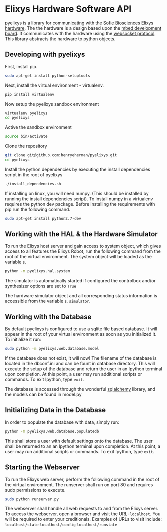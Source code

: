 Elixys Hardware Software API
==============================================
pyelixys is a library for communicating with the [Sofie Biosciences][sofiebiolink]
[Elixys hardware][elixyslink].  The the hardware is a design based upon the [mbed
development board][mbedlink].  It communicates with the hardware using the
[websocket protocol][websocketlink].  This library abstracts the hardware to python objects.

Developing with pyelixys
------------------------
First, install pip.
```bash
sudo apt-get install python-setuptools
```
Next, install the virtual environment - virtualenv.
```bash
pip install virtualenv
```
Now setup the pyelixys sandbox environment
```bash
virtualenv pyelixys
cd pyelixys
```
Active the sandbox environment
```bash
source bin/activate
```
Clone the repository
```bash
git clone git@github.com:henryeherman/pyelixys.git
cd pyelixys
```
Install the python dependencies by executing the
install dependencies script in the root of pyelixys
```bash
./install_dependencies.sh
```

If installing on linux, you will need numpy.
(This should be installed by running the install
dependencies script).
To install numpy in a virtualenv
requires the python dev
package. Before installing the requirements with pip
run the following command.
```bash
sudo apt-get install python2.7-dev
```

Working with the HAL & the Hardware Simulator
---------------------------------------------
To run the Elixys host server and gain access
to system object, which gives access to all
features the Elixys Robot, run the following
command from the root of the virtual environment.
The system object will be loaded as the variable
`s`.

```bash
python -m pyelixys.hal.system
```

The simulator is automatically started if
configured the controlbox and/or synthesizer
options are set to `True`

The hardware simulator object and all corresponding
status information is accessible from the variable
`s.simulator`.


Working with the Database
-------------------------
By default pyelixys is configured to use a sqlite file based
database.  It will appear in the root of your virtual environment
as soon as you initialized it. To initialize it run:


```bash
sudo python -m pyelixys.web.database.model
```

If the database does not exist, it will now!
The filename of the database is located in
the dbconf.ini and can be fount in database
directory.
This will execute the setup of the database and return
the user in an Ipython terminal upon completion. At this
point, a user may run additional scripts or commands.
To exit Ipython, type `exit`.

The database is accessed through the wonderful
[sqlalchemy][sqlalchemylink] library, and the models can be found
in model.py


Initializing Data in the Database
---------------------------------
In order to populate the database with data, simply run:

```bash
python -m pyelixys.web.database.populatedb
```

This shall store a user with default settings onto the database.
The user shall be returned to an an Ipython terminal upon completion.
At this point, a user may run additional scripts or commands.
To exit Ipython, type `exit`.

Starting the Webserver
------------------------------------------
To run the Elixys web server, perform the following
command in the root of the virtual environment. The
runserver shall run on port 80 and requires sudo
permissions to execute.

```bash
sudo python runserver.py
```

The webserver shall handle all web requests to and
from the Elixys server. To access the webserver, open
a browser and visit the URL: `localhost`. You will be
required to enter your creditionals.
Examples of URLs to visit include:
`localhost/state`
`localhost/config`
`localhost/runstate`

[mbedlink]: http://mbed.org/
[sofiebiolink]: http://sofiebio.com/
[elixyslink]: http://sofiebio.com/products/chemistry/
[websocketlink]: http://en.wikipedia.org/wiki/WebSocket
[sqlalchemylink]: http://www.sqlalchemy.org/
